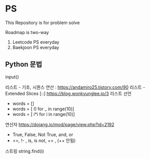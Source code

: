 # PS

This Repository is for problem solve

Roadmap is two-way

1. Leetcode PS everyday
2. Baekjoon PS everyday

## Python 문법

input()

리스트 - 기초, 시퀀스 연산 : https://andamiro25.tistory.com/90
리스트 - Extended Slices [::]  https://blog.wonkyunglee.io/3
리스트 선언 
* words = []
* words = [ 0 for _ in range(10)]
* words = [ i*i for i in range(10)]

연산자  https://dojang.io/mod/page/view.php?id=2192
* True, False, Not True, and, or
* ==, !- , is, is not, += , (++ 안됨)

스트링
string.find(i)
